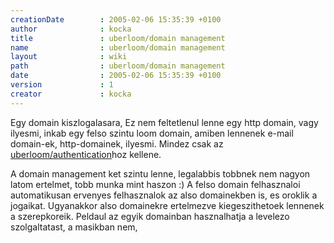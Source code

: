```yaml
---
creationDate        : 2005-02-06 15:35:39 +0100 
author              : kocka 
title               : uberloom/domain management 
name                : uberloom/domain management 
layout              : wiki 
path                : uberloom/domain management 
date                : 2005-02-06 15:35:39 +0100 
version             : 1 
creator             : kocka 
---
```

Egy domain kiszlogalasara, Ez nem feltetlenul lenne egy http domain, vagy ilyesmi,  inkab egy felso szintu loom domain, amiben lennenek e-mail domain-ek, http-domainek, ilyesmi. Mindez csak az [uberloom/authentication](../uberloom/authentication.html)hoz kellene.

A domain management ket szintu lenne, legalabbis tobbnek nem nagyon latom ertelmet, tobb munka mint haszon :) A felso domain felhasznaloi automatikusan ervenyes felhasznalok az also domainekben is, es oroklik a jogaikat. Ugyanakkor also domainekre ertelmezve kiegeszithetoek lennenek a szerepkoreik. Peldaul az egyik domainban hasznalhatja a levelezo szolgaltatast, a masikban nem,
